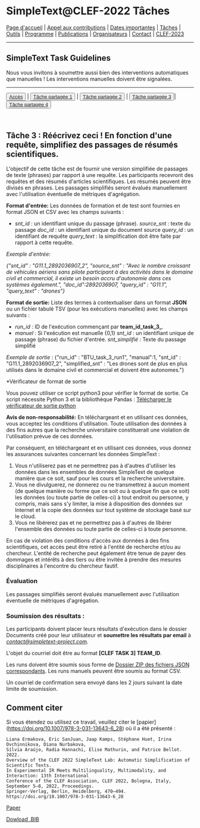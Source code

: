 # SimpleText@CLEF-2022 Tâches

[Page d'accueil](./) | [Appel aux contributions](./CFP) | [Dates importantes](./dates) | [Tâches](./tasks)  | [Outils](./tools) | 
[Programme](./program) | [Publications](./publications) | [Organisateurs](./organisers) | [Contact](./contact) | [CLEF-2023](https://simpletext-project.com/2023/clef)


---

## SimpleText Task Guidelines

Nous vous invitons à soumettre aussi bien des interventions automatiques que manuelles ! Les interventions manuelles doivent être signalées.

---

<button>[Accès](./tasks)</button> | <button>[Tâche partagée 1](./task1)</button> | <button>[Tâche partagée 2](./task2)</button> | <button>[Tâche partagée 3](./task3)</button>| <button>[Tâche partagée 4](./task4)</button>

<br>

## Tâche 3 : Réécrivez ceci ! En fonction d'une requête, simplifiez des passages de résumés scientifiques. 

L'objectif de cette tâche est de fournir une version simplifiée de passages de texte (phrases) par rapport à une requête. Les participants recevront des requêtes et des résumés d'articles scientifiques. Les résumés peuvent être divisés en phrases. Les passages simplifiés seront évalués manuellement avec l'utilisation éventuelle de métriques d'agrégation.

**Format d'entrée:** 
Les données de formation et de test sont fournies en format JSON et CSV avec les champs suivants :
* *snt_id* : un identifiant unique du passage (phrase).
*source_snt* : texte du passage
*doc_id* : un identifiant unique du document source
*query_id* : un identifiant de requête
*query_text* : la simplification doit être faite par rapport à cette requête.

*Exemple d'entrée:*

*{"snt_id" : "G11.1_2892036907_2", "source_snt" : "Avec le nombre croissant de véhicules aériens sans pilote participant à des activités dans le domaine civil et commercial, il existe un besoin accru d'autonomie dans ces systèmes également.", "doc_id":2892036907, "query_id" : "G11.1", "query_text" : "drones"}*

**Format de sortie:** 
Liste des termes à contextualiser dans un format **JSON** ou un fichier tabulé TSV (pour les exécutions manuelles) avec les champs suivants :
* *run_id* : ID de l'exécution commençant par **team_id_task_3_**.
* *manuel* : Si l'exécution est manuelle {0,1}
*snt_id* : un identifiant unique de passage (phrase) du fichier d'entrée. 
*snt_simplifié* : Texte du passage simplifié 

*Exemple de sortie* :
{"run_id" : "BTU_task_3_run1", "manual":1, "snt_id" : "G11.1_2892036907_2", "simplified_snt" : "Les drones sont de plus en plus utilisés dans le domaine civil et commercial et doivent être autonomes."}

*Vérificateur de format de sortie

Vous pouvez utiliser ce script python3 pour vérifier le format de sortie. Ce script nécessite Python 3 et la bibliothèque Pandas :
[Télécharger le vérificateur de sortie python](../check_format.py)

**Avis de non-responsabilité:** En téléchargeant et en utilisant ces données, vous acceptez les conditions d'utilisation. Toute utilisation des données à des fins autres que la recherche universitaire constituerait une violation de l'utilisation prévue de ces données. 

Par conséquent, en téléchargeant et en utilisant ces données, vous donnez les assurances suivantes concernant les données SimpleText :
1. Vous n'utiliserez pas et ne permettrez pas à d'autres d'utiliser les données dans les ensembles de données SimpleText de quelque manière que ce soit, sauf pour les cours et la recherche universitaire.
2. Vous ne divulguerez, ne donnerez ou ne transmettrez à aucun moment (de quelque manière ou forme que ce soit ou à quelque fin que ce soit) les données (ou toute partie de celles-ci) à tout endroit ou personne, y compris, mais sans s'y limiter, la mise à disposition des données sur Internet et la copie des données sur tout système de stockage basé sur le cloud.
3. Vous ne libérerez pas et ne permettrez pas à d'autres de libérer l'ensemble des données ou toute partie de celles-ci à toute personne. 

En cas de violation des conditions d'accès aux données à des fins scientifiques, cet accès peut être retiré à l'entité de recherche et/ou au chercheur. L'entité de recherche peut également être tenue de payer des dommages et intérêts à des tiers ou être invitée à prendre des mesures disciplinaires à l'encontre du chercheur fautif. 

### Évaluation
Les passages simplifiés seront évalués manuellement avec l'utilisation éventuelle de métriques d'agrégation.

### Soumission des résultats :
Les participants doivent placer leurs résultats d'exécution dans le dossier Documents créé pour leur utilisateur et **soumettre les résultats par email** à *contact@simpletext-project.com*.

L'objet du courriel doit être au format **[CLEF TASK 3] TEAM_ID**. 

Les runs doivent être soumis sous forme de <ins>Dossier ZIP des fichiers JSON correspondants</ins>. Les runs manuels peuvent être soumis au format CSV. 

Un courriel de confirmation sera envoyé dans les 2 jours suivant la date limite de soumission. 

## Comment citer
Si vous étendez ou utilisez ce travail, veuillez citer le [papier] (https://doi.org/10.1007/978-3-031-13643-6_28) où il a été présenté :
```
Liana Ermakova, Eric SanJuan, Jaap Kamps, Stéphane Huet, Irina Ovchinnikova, Diana Nurbakova, 
Sílvia Araújo, Radia Hannachi, Elise Mathurin, and Patrice Bellot. 2022. 
Overview of the CLEF 2022 SimpleText Lab: Automatic Simplification of Scientific Texts. 
In Experimental IR Meets Multilinguality, Multimodality, and Interaction: 13th International 
Conference of the CLEF Association, CLEF 2022, Bologna, Italy, September 5–8, 2022, Proceedings. 
Springer-Verlag, Berlin, Heidelberg, 470–494. https://doi.org/10.1007/978-3-031-13643-6_28
```
[Paper](https://doi.org/10.1007/978-3-031-13643-6_28)

[Dowload .BIB](../../BibTeX/ermakova_overview_2022.bib)

